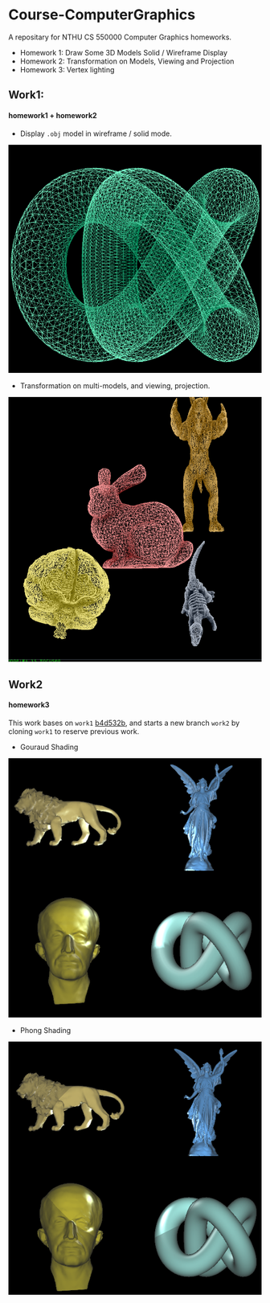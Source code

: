 # Course-ComputerGraphics
A repositary for NTHU CS 550000 Computer Graphics homeworks.

- Homework 1: Draw Some 3D Models Solid / Wireframe Display
- Homework 2: Transformation on Models, Viewing and Projection
- Homework 3: Vertex lighting

## Work1:
#### homework1 + homework2
- Display `.obj` model in wireframe / solid mode.

![](/report/img/display.png)

- Transformation on multi-models, and viewing, projection.

![](/report/img/transformation.png)

## Work2
#### homework3
This work bases on `work1` [b4d532b](https://github.com/leVirve/Course-ComputerGraphics/commit/b4d532b55626d0de9b2a07316416e139d3b9adc7), and starts a new branch `work2` by cloning `work1` to reserve previous work.

- Gouraud Shading

![](/report/img/gouraud_shading.png)
- Phong Shading

![](/report/img/phong_shading.png)
